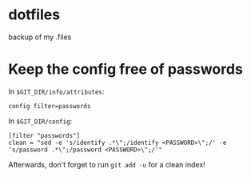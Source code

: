 dotfiles
========

backup of my .files


Keep the config free of passwords
========

In `$GIT_DIR/info/attributes`:

```
config filter=passwords
```

In `$GIT_DIR/config`:

```
[filter "passwords"]
clean = "sed -e 's/identify .*\";/identify <PASSWORD>\";/' -e 's/password .*\";/password <PASSWORD>\";/'"
```

Afterwards, don't forget to run `git add -u` for a clean index!
